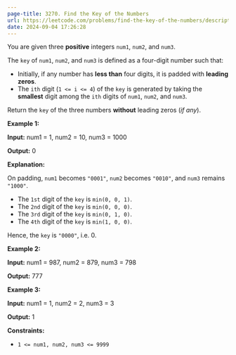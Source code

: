 ```yaml
---
page-title: 3270. Find the Key of the Numbers
url: https://leetcode.com/problems/find-the-key-of-the-numbers/description/
date: 2024-09-04 17:26:28
---
```

You are given three **positive** integers `num1`, `num2`, and `num3`.

The `key` of `num1`, `num2`, and `num3` is defined as a four-digit number such that:

-   Initially, if any number has **less than** four digits, it is padded with **leading zeros**.
-   The `ith` digit (`1 <= i <= 4`) of the `key` is generated by taking the **smallest** digit among the `ith` digits of `num1`, `num2`, and `num3`.

Return the `key` of the three numbers **without** leading zeros (*if any*).

**Example 1:**

**Input:** num1 = 1, num2 = 10, num3 = 1000

**Output:** 0

**Explanation:**

On padding, `num1` becomes `"0001"`, `num2` becomes `"0010"`, and `num3` remains `"1000"`.

-   The `1st` digit of the `key` is `min(0, 0, 1)`.
-   The `2nd` digit of the `key` is `min(0, 0, 0)`.
-   The `3rd` digit of the `key` is `min(0, 1, 0)`.
-   The `4th` digit of the `key` is `min(1, 0, 0)`.

Hence, the `key` is `"0000"`, i.e. 0.

**Example 2:**

**Input:** num1 = 987, num2 = 879, num3 = 798

**Output:** 777

**Example 3:**

**Input:** num1 = 1, num2 = 2, num3 = 3

**Output:** 1

**Constraints:**

-   `1 <= num1, num2, num3 <= 9999`